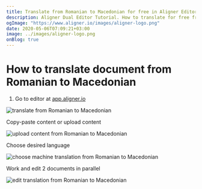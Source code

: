 ```yaml
---
title: Translate from Romanian to Macedonian for free in Aligner Editor
description: Aligner Dual Editor Tutorial. How to translate for free from Romanian to Macedonian. Aligner is multilingual document management platform. 
ogImage: "https://www.aligner.io/images/aligner-logo.png"
date: 2020-05-06T07:09:21+03:00
image: ../images/aligner-logo.png
onBlog: true
---
```


# How to translate document from Romanian to Macedonian

1. Go to editor at [app.aligner.io](https://app.aligner.io "Aligner App web page")

![translate from Romanian to Macedonian](../aligner-blank-editor.png "translate from Romanian to Macedonian")

Copy-paste content or upload content

![upload content from Romanian to Macedonian](../aligner-uploaded-document.png "upload content from Romanian to Macedonian")

Choose desired language

![choose machine translation from Romanian to Macedonian](../aligner-language-dropdown.png "choose machine translation from Romanian to Macedonian")

Work and edit 2 documents in parallel

![edit translation from Romanian to Macedonian](../aligner-double-sitded-editor.png "edit translation from Romanian to Macedonian")

